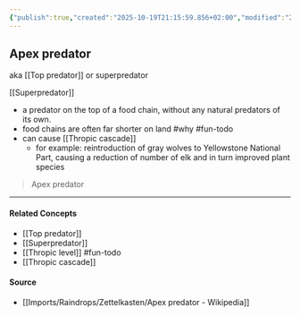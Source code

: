 ```yaml
---
{"publish":true,"created":"2025-10-19T21:15:59.856+02:00","modified":"2025-10-19T21:24:37.457+02:00","tags":["animals","nature"],"cssclasses":""}
---
```



## Apex predator
aka [[Top predator]] or superpredator

[[Superpredator]]

- a predator on the top of a food chain, without any natural predators of its own.
- food chains are often far shorter on land #why #fun-todo 
- can cause [[Thropic cascade]]
	- for example: reintroduction of gray wolves to Yellowstone National Part, causing a reduction of number of elk and in turn improved plant species

>  Apex predator


---
#### Related Concepts
- [[Top predator]]
- [[Superpredator]]
- [[Thropic level]] #fun-todo 
- [[Thropic cascade]]

#### Source
- [[Imports/Raindrops/Zettelkasten/Apex predator - Wikipedia]]
